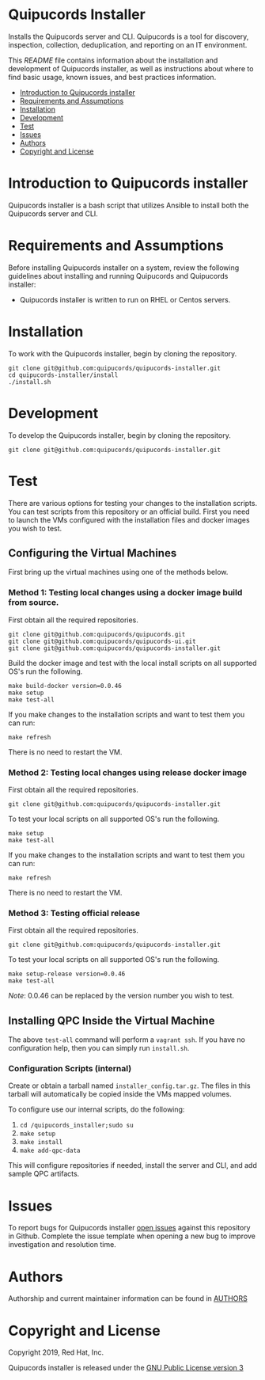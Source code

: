 # Quipucords Installer

Installs the Quipucords server and CLI.  Quipucords is a tool for discovery, inspection, collection, deduplication, and reporting on an IT environment.

This *README* file contains information about the installation and development of Quipucords installer, as well as instructions about where to find basic usage, known issues, and best practices information.

- [Introduction to Quipucords installer](#intro)
- [Requirements and Assumptions](#requirements)
- [Installation](#installation)
- [Development](#development)
- [Test](#test)
- [Issues](#issues)
- [Authors](#authors)
- [Copyright and License](#copyright)


# <a name="intro"></a> Introduction to Quipucords installer
Quipucords installer is a bash script that utilizes Ansible to install both the Quipucords server and CLI.


# <a name="requirements"></a> Requirements and Assumptions
Before installing Quipucords installer on a system, review the following guidelines about installing and running Quipucords and Quipucords installer:

 - Quipucords installer is written to run on RHEL or Centos servers.

# <a name="installation"></a> Installation
To work with the Quipucords installer, begin by cloning the repository.

```
git clone git@github.com:quipucords/quipucords-installer.git
cd quipucords-installer/install
./install.sh
```

# <a name="development"></a> Development
To develop the Quipucords installer, begin by cloning the repository.
```
git clone git@github.com:quipucords/quipucords-installer.git
```
# <a name="test"></a> Test
There are various options for testing your changes to the installation scripts.  You can test scripts from this repository or an official build.  First you need to launch the VMs configured with the installation files and docker images you wish to test.
## Configuring the Virtual Machines
First bring up the virtual machines using one of the methods below.

### Method 1: Testing local changes using a docker image build from source.
First obtain all the required repositories.
```
git clone git@github.com:quipucords/quipucords.git
git clone git@github.com:quipucords/quipucords-ui.git
git clone git@github.com:quipucords/quipucords-installer.git
```
Build the docker image and test with the local install scripts on all supported OS's run the following.
```
make build-docker version=0.0.46
make setup
make test-all
```

If you make changes to the installation scripts and want to test them you can run:
```
make refresh
```
There is no need to restart the VM.


### Method 2: Testing local changes using release docker image
First obtain all the required repositories.
```
git clone git@github.com:quipucords/quipucords-installer.git
```

To test your local scripts on all supported OS's run the following.
```
make setup
make test-all
```

If you make changes to the installation scripts and want to test them you can run:
```
make refresh
```
There is no need to restart the VM.

### Method 3: Testing official release
First obtain all the required repositories.
```
git clone git@github.com:quipucords/quipucords-installer.git
```

To test your local scripts on all supported OS's run the following.
```
make setup-release version=0.0.46
make test-all
```

_Note_: 0.0.46 can be replaced by the version number you wish to test.

## Installing QPC Inside the Virtual Machine
The above `test-all` command will perform a  `vagrant ssh`.  If you have no configuration help, then you can simply run `install.sh`.

### Configuration Scripts (internal)
Create or obtain a tarball named `installer_config.tar.gz`.  The files in this tarball will automatically be copied inside the VMs mapped volumes.

To configure use our internal scripts, do the following:
1. `cd /quipucords_installer;sudo su`
2. `make setup`
3. `make install`
4. `make add-qpc-data`

This will configure repositories if needed, install the server and CLI, and add sample QPC artifacts.

# <a name="issues"></a> Issues
To report bugs for Quipucords installer [open issues](https://github.com/quipucords/quipucords-installer/issues) against this repository in Github. Complete the issue template when opening a new bug to improve investigation and resolution time.


# <a name="authors"></a> Authors
Authorship and current maintainer information can be found in [AUTHORS](AUTHORS.md)


# <a name="copyright"></a> Copyright and License
Copyright 2019, Red Hat, Inc.

Quipucords installer is released under the [GNU Public License version 3](LICENSE)
